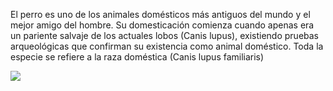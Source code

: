 <!DOCTYPE html>
<html lang="en">
<head>
    <meta charset="UTF-8">
    <meta http-equiv="X-UA-Compatible" content="IE=edge">
    <meta name="viewport" content="width=device-width, initial-scale=1.0">
    <title>Mascotas</title>
</head>
<body>
    <p>El perro es uno de los animales domésticos más antiguos del mundo y el mejor amigo del hombre. Su domesticación comienza cuando apenas era un pariente salvaje de los actuales lobos (Canis lupus), existiendo pruebas arqueológicas que confirman su existencia como animal doméstico. Toda la especie se refiere a la raza doméstica (Canis lupus familiaris)</p>
    <img src="https://patasybigotes.files.wordpress.com/2013/09/grupo-perros.png">
</body>
</html>

